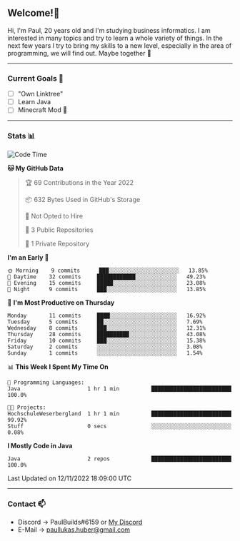 ## Welcome!👋

Hi, I'm Paul, 20 years old and I'm studying business informatics. I am interested in many topics and try to learn a whole variety of things. In the next few years I try to bring my skills to a new level, especially in the area of programming, we will find out.
Maybe together 🤙

---
### Current Goals 🥅

- [ ] "Own Linktree"
- [ ] Learn Java
- [ ] Minecraft Mod 👀

---
### Stats 📊

<!--START_SECTION:waka-->
![Code Time](http://img.shields.io/badge/Code%20Time-41%20hrs%2036%20mins-blue)

**🐱 My GitHub Data** 

> 🏆 69 Contributions in the Year 2022
 > 
> 📦 632 Bytes Used in GitHub's Storage 
 > 
> 🚫 Not Opted to Hire
 > 
> 📜 3 Public Repositories 
 > 
> 🔑 1 Private Repository 
 > 
**I'm an Early 🐤** 

```text
🌞 Morning    9 commits      ███░░░░░░░░░░░░░░░░░░░░░░   13.85% 
🌆 Daytime    32 commits     ████████████░░░░░░░░░░░░░   49.23% 
🌃 Evening    15 commits     █████░░░░░░░░░░░░░░░░░░░░   23.08% 
🌙 Night      9 commits      ███░░░░░░░░░░░░░░░░░░░░░░   13.85%

```
📅 **I'm Most Productive on Thursday** 

```text
Monday       11 commits     ████░░░░░░░░░░░░░░░░░░░░░   16.92% 
Tuesday      5 commits      ██░░░░░░░░░░░░░░░░░░░░░░░   7.69% 
Wednesday    8 commits      ███░░░░░░░░░░░░░░░░░░░░░░   12.31% 
Thursday     28 commits     ██████████░░░░░░░░░░░░░░░   43.08% 
Friday       10 commits     ███░░░░░░░░░░░░░░░░░░░░░░   15.38% 
Saturday     2 commits      ░░░░░░░░░░░░░░░░░░░░░░░░░   3.08% 
Sunday       1 commits      ░░░░░░░░░░░░░░░░░░░░░░░░░   1.54%

```


📊 **This Week I Spent My Time On** 

```text
💬 Programming Languages: 
Java                     1 hr 1 min          █████████████████████████   100.0%

🐱‍💻 Projects: 
HochschuleWeserbergland  1 hr 1 min          █████████████████████████   99.92% 
Stuff                    0 secs              ░░░░░░░░░░░░░░░░░░░░░░░░░   0.08%

```

**I Mostly Code in Java** 

```text
Java                     2 repos             █████████████████████████   100.0%

```



 Last Updated on 12/11/2022 18:09:00 UTC
<!--END_SECTION:waka-->

---
### Contact 📫

* Discord -> PaulBuilds#6159 or [My Discord](https://discord.gg/7kq6UnB)
* E-Mail -> paullukas.huber@gmail.com
